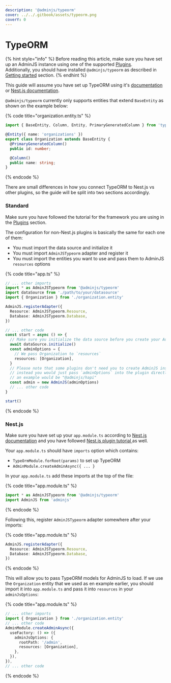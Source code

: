 ```yaml
---
description: '@adminjs/typeorm'
cover: ../../.gitbook/assets/typeorm.png
coverY: 0
---
```


# TypeORM

{% hint style="info" %}
Before reading this article, make sure you have set up an AdminJS instance using one of the supported [Plugins](../plugins/).\
Additionally, you should have installed `@adminjs/typeorm` as described in [Getting started](../getting-started.md) section.
{% endhint %}

This guide will assume you have set up TypeORM using it's [documentation](https://typeorm.io/#quick-start) or [Nest.js documentation](https://docs.nestjs.com/recipes/sql-typeorm).

`@adminjs/typeorm` currently only supports entities that extend `BaseEntity` as shown on the example below:

{% code title="organization.entity.ts" %}
```typescript
import { BaseEntity, Column, Entity, PrimaryGeneratedColumn } from 'typeorm'

@Entity({ name: 'organizations' })
export class Organization extends BaseEntity {
  @PrimaryGeneratedColumn()
  public id: number;

  @Column()
  public name: string;
}
```
{% endcode %}

There are small differences in how you connect TypeORM to Nest.js vs other plugins, so the guide will be split into two sections accordingly.

### Standard

Make sure you have followed the tutorial for the framework you are using in the [Plugins](../plugins/) section.

The configuration for non-Nest.js plugins is basically the same for each one of them:

* You must import the data source and initialize it
* You must import `AdminJSTypeorm` adapter and register it
* You must import the entities you want to use and pass them to AdminJS `resources` options

{% code title="app.ts" %}
```typescript
// ... other imports
import * as AdminJSTypeorm from '@adminjs/typeorm'
import dataSource from './path/to/your/datasource'
import { Organization } from './organization.entity'

AdminJS.registerAdapter({
  Resource: AdminJSTypeorm.Resource,
  Database: AdminJSTypeorm.Database,
})

// ... other code
const start = async () => {
  // Make sure you initialize the data source before you create your AdminJS instance
  await dataSource.initialize()
  const adminOptions = {
    // We pass Organization to `resources`
    resources: [Organization],
  }
  // Please note that some plugins don't need you to create AdminJS instance manually,
  // instead you would just pass `adminOptions` into the plugin directly,
  // an example would be "@adminjs/hapi"
  const admin = new AdminJS(adminOptions)
  // ... other code
}

start()
```
{% endcode %}

### Nest.js

Make sure you have set up your `app.module.ts` according to [Nest.js documentation](https://docs.nestjs.com/recipes/sql-typeorm) and you have followed [Nest.js plugin tutorial ](../plugins/nest.md)as well.

Your `app.module.ts` should have `imports` option which contains:

* `TypeOrmModule.forRoot(params)` to set up TypeORM
* `AdminModule.createAdminAsync({ ... }`

In your `app.module.ts` add these imports at the top of the file:

{% code title="app.module.ts" %}
```typescript
import * as AdminJSTypeorm from '@adminjs/typeorm'
import AdminJS from 'adminjs'
```
{% endcode %}

Following this, register `AdminJSTypeorm` adapter somewhere after your imports:

{% code title="app.module.ts" %}
```typescript
AdminJS.registerAdapter({
  Resource: AdminJSTypeorm.Resource,
  Database: AdminJSTypeorm.Database,
})
```
{% endcode %}

This will allow you to pass TypeORM models for AdminJS to load. If we use the `Organization` entity that we used as en example earlier, you should import it into `app.module.ts` and pass it into `resources` in your `adminJsOptions`:

{% code title="app.module.ts" %}
```typescript
// ... other imports
import { Organization } from './organization.entity'
// ... other code
AdminModule.createAdminAsync({
  useFactory: () => ({
    adminJsOptions: {
      rootPath: '/admin',
      resources: [Organization],
    },
  }),
}),
// ... other code
```
{% endcode %}

